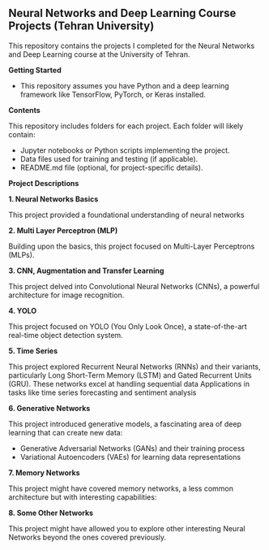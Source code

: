 ## Neural Networks and Deep Learning Course Projects (Tehran University)

This repository contains the projects I completed for the Neural Networks and Deep Learning course at the University of Tehran.

**Getting Started**

- This repository assumes you have Python and a deep learning framework like TensorFlow, PyTorch, or Keras installed.

**Contents**

This repository includes folders for each project.  Each folder will likely contain:

- Jupyter notebooks or Python scripts implementing the project.
- Data files used for training and testing (if applicable).
- README.md file (optional, for project-specific details).

**Project Descriptions**

**1. Neural Networks Basics**

This project provided a foundational understanding of neural networks

**2. Multi Layer Perceptron (MLP)**

Building upon the basics, this project focused on Multi-Layer Perceptrons (MLPs).

**3. CNN, Augmentation and Transfer Learning**

This project delved into Convolutional Neural Networks (CNNs), a powerful architecture for image recognition. 

**4. YOLO**

This project focused on YOLO (You Only Look Once), a state-of-the-art real-time object detection system. 

**5. Time Series**

This project explored Recurrent Neural Networks (RNNs) and their variants, particularly Long Short-Term Memory (LSTM) and Gated Recurrent Units (GRU). These networks excel at handling sequential data Applications in tasks like time series forecasting and sentiment analysis

**6. Generative Networks**

This project introduced generative models, a fascinating area of deep learning that can create new data:

- Generative Adversarial Networks (GANs) and their training process
- Variational Autoencoders (VAEs) for learning data representations

**7. Memory Networks**

This project might have covered memory networks, a less common architecture but with interesting capabilities:

**8. Some Other Networks**

This project might have allowed you to explore other interesting Neural Networks beyond the ones covered previously.
